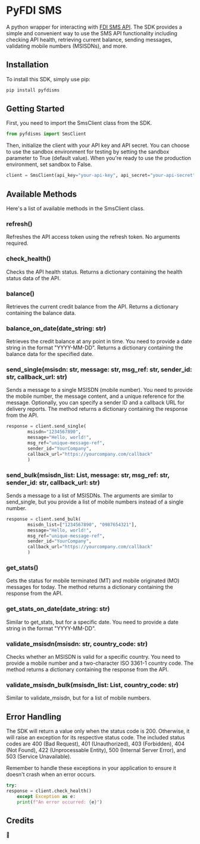 # PyFDI SMS

A python wrapper for interacting with [FDI SMS API](https://fdisms.docs.apiary.io). The SDK provides a simple and convenient way to use the SMS API functionality including checking API health, retrieving current balance, sending messages, validating mobile numbers (MSISDNs), and more.

## Installation

To install this SDK, simply use pip:

```bash
pip install pyfdisms
```

## Getting Started

First, you need to import the SmsClient class from the SDK.

```python
from pyfdisms import SmsClient
```
Then, initialize the client with your API key and API secret. You can choose to use the sandbox environment for testing by setting the sandbox parameter to True (default value). When you're ready to use the production environment, set sandbox to False.

```python
client = SmsClient(api_key="your-api-key", api_secret="your-api-secret", sandbox=True)
```

## Available Methods

Here's a list of available methods in the SmsClient class.

### refresh()

Refreshes the API access token using the refresh token. No arguments required.

### check_health()

Checks the API health status. Returns a dictionary containing the health status data of the API.

### balance()

Retrieves the current credit balance from the API. Returns a dictionary containing the balance data.

### balance_on_date(date_string: str)

Retrieves the credit balance at any point in time. You need to provide a date string in the format "YYYY-MM-DD". Returns a dictionary containing the balance data for the specified date.

### send_single(msisdn: str, message: str, msg_ref: str, sender_id: str, callback_url: str)

Sends a message to a single MSISDN (mobile number). You need to provide the mobile number, the message content, and a unique reference for the message. Optionally, you can specify a sender ID and a callback URL for delivery reports. The method returns a dictionary containing the response from the API.

```python
response = client.send_single(
        msisdn="1234567890",
        message="Hello, world!",
        msg_ref="unique-message-ref",
        sender_id="YourCompany",
        callback_url="https://yourcompany.com/callback"
        )
```

### send_bulk(msisdn_list: List, message: str, msg_ref: str, sender_id: str, callback_url: str)

Sends a message to a list of MSISDNs. The arguments are similar to send_single, but you provide a list of mobile numbers instead of a single number.

```python
response = client.send_bulk(
        msisdn_list=["1234567890", "0987654321"],
        message="Hello, world!",
        msg_ref="unique-message-ref",
        sender_id="YourCompany",
        callback_url="https://yourcompany.com/callback"
        )
```

### get_stats()

Gets the status for mobile terminated (MT) and mobile originated (MO) messages for today. The method returns a dictionary containing the response from the API.

### get_stats_on_date(date_string: str)

Similar to get_stats, but for a specific date. You need to provide a date string in the format "YYYY-MM-DD".

### validate_msisdn(msisdn: str, country_code: str)

Checks whether an MSISDN is valid for a specific country. You need to provide a mobile number and a two-character ISO 3361-1 country code. The method returns a dictionary containing the response from the API.

### validate_msisdn_bulk(msisdn_list: List, country_code: str)

Similar to validate_msisdn, but for a list of mobile numbers.

## Error Handling

The SDK will return a value only when the status code is 200. Otherwise, it will raise an exception for its respective status code. The included status codes are 400 (Bad Request), 401 (Unauthorized), 403 (Forbidden), 404 (Not Found), 422 (Unprocessable Entity), 500 (Internal Server Error), and 503 (Service Unavailable).

Remember to handle these exceptions in your application to ensure it doesn't crash when an error occurs.

```python
try:
response = client.check_health()
    except Exception as e:
    print(f"An error occurred: {e}")

```

## Credits

🤷
